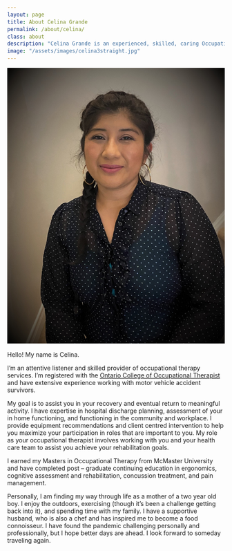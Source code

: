 ```yaml
---
layout: page
title: About Celina Grande
permalink: /about/celina/
class: about
description: "Celina Grande is an experienced, skilled, caring Occupational Therapist"
image: "/assets/images/celina3straight.jpg"
---
```


<img src="/assets/images/celina3straight.jpg" alt="" class="image-float float-right">

Hello! My name is Celina. 

I’m an attentive listener and skilled provider of occupational therapy services. I’m registered with the [Ontario College of Occupational Therapist](https://www.coto.org/) and have extensive experience working with motor vehicle accident survivors. 

My goal is to assist you in your recovery and eventual return to meaningful activity. I have expertise in hospital discharge planning, assessment of your in home functioning, and functioning in the community and workplace. I provide equipment recommendations and client centred intervention to help you maximize your participation in roles that are important to you. My role as your occupational therapist involves working with you and your health care team to assist you achieve your rehabilitation goals. 

I earned my Masters in Occupational Therapy from McMaster University and have completed post – graduate continuing education in ergonomics, cognitive assessment and rehabilitation, concussion treatment, and pain management. 

Personally, I am finding my way through life as a mother of a two year old boy. I enjoy the outdoors, exercising (though it’s been a challenge getting back into it), and spending time with my family. I have a supportive husband, who is also a chef and has inspired me to become a food connoisseur. I have found the pandemic challenging personally and professionally, but I hope better days are ahead. I look forward to someday traveling again. 
